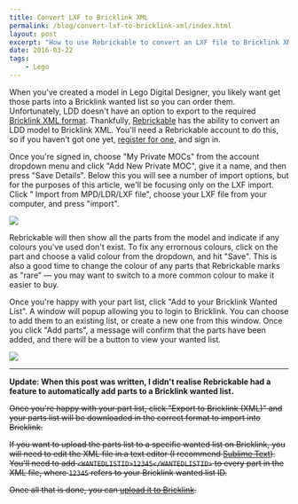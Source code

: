 ```yaml
---
title: Convert LXF to Bricklink XML
permalink: /blog/convert-lxf-to-bricklink-xml/index.html
layout: post
excerpt: "How to use Rebrickable to convert an LXF file to Bricklink XML format to upload to a wanted list."
date: 2016-03-22
tags:
    - Lego
---
```


When you've created a model in Lego Digital Designer, you likely want get those parts into a Bricklink wanted list so you can order them. Unfortunately, LDD doesn't have an option to export to the required [Bricklink XML format](http://www.bricklink.com/help.asp?helpID=207). Thankfully, [Rebrickable](http://rebrickable.com) has the ability to convert an LDD model to Bricklink XML. You'll need a Rebrickable account to do this, so if you haven't got one yet, [register for one](http://rebrickable.com/signup), and sign in.

Once you're signed in, choose "My Private MOCs" from the account dropdown menu and click "Add New Private MOC", give it a name, and then press "Save Details". Below this you will see a number of import options, but for the purposes of this article, we'll be focusing only on the LXF import. Click " Import from MPD/LDR/LXF file", choose your LXF file from your computer, and press "import". 

![](http://studshq.s3.amazonaws.com/rebrickable-import.jpg)

Rebrickable will then show all the parts from the model and indicate if any colours you've used don't exist. To fix any errornous colours, click on the part and choose a valid colour from the dropdown, and hit "Save". This is also a good time to change the colour of any parts that Rebrickable marks as "rare" — you may want to switch to a more common colour to make it easier to buy.

Once you're happy with your part list, click "Add to your Bricklink Wanted List". A window will popup allowing you to login to Bricklink. You can choose to add them to an existing list, or create a new one from this window. Once you click "Add parts", a message will confirm that the parts have been added, and there will be a button to view your wanted list.

![](http://studshq.s3.amazonaws.com/rebrickable-add-to-list.jpg)

***

**Update: When this post was written, I didn't realise Rebrickable had a feature to automatically add parts to a Bricklink wanted list.**

<s>Once you're happy with your part list, click "Export to Bricklink (XML)" and your parts list will be downloaded in the correct format to import into Bricklink.

If you want to upload the parts list to a specific wanted list on Bricklink, you will need to edit the XML file in a text editor (I recommend [Sublime Text](https://www.sublimetext.com/)). You'll need to add `<WANTEDLISTID>12345</WANTEDLISTID>` to every part in the XML file, where `12345` refers to your Bricklink wanted list ID.

Once all that is done, you can [upload it to Bricklink](http://www.bricklink.com/wantedXML.asp).</s>